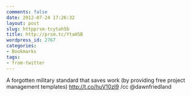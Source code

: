```yaml
---
comments: false
date: 2012-07-24 17:26:32
layout: post
slug: httpprsm-tcytah5b
title: http://prsm.tc/YtaH5B
wordpress_id: 2767
categories:
- Bookmarks
tags:
- from-twitter
---
```


A forgotten military standard that saves work (by providing free project management templates) http://t.co/huV10zI9 /cc @dawnfriedland
